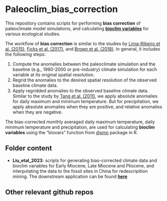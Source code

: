 # Paleoclim_bias_correction

This repository contains scripts for performing **bias correction** of paleoclimate model simulations, and calculating [**bioclim variables**](https://www.worldclim.org/data/bioclim.html) for various ecological studies. 

The workflow of **bias correction** is similar to the studies by [Lima-Ribeiro et al. (2015)](https://doi.org/10.17161/bi.v10i0.4955), [Ficks et al. (2017)](https://doi.org/10.1002/joc.5086), and [Brown et al. (2018)](https://doi.org/10.1038/sdata.2018.254). In general, it includes the following steps:
1. Compute the anomalies between the paleoclimate simulation and the baseline (e.g., 1960-2000 or pre-industry) climate simulation for each variable at its original spatial resolution. 
2. Regrid the anomalies to the desired spatial resolution of the observed baseline climate data. 
3. Apply regridded anomalies to the observed baseline climate data. Similar to the study by [Tang et al. (2011)](https://doi.org/10.5194/cp-7-847-2011), we apply absolute anomalies for daily maximum and minimum temperature. But for precipitation, we apply absolute anomalies when they are positive, and relative anomalies when they are negative.

The bias-corrected monthly averaged daily maximum temperature, daily minimum temperature and precipitation, are used for calculating **bioclim variables** using the “biovars” function from [dismo](https://cran.r-project.org/web/packages/dismo/index.html) package in R.

## Folder content
- **Liu_etal_2023**: scripts for generating bias-corrected climate data and bioclim variables for Early Miocene, Late Miocene and Pliocene, and interpolating the data to the fossil sites in China for redescripition mining. The downstream application can be found [**here**](https://github.com/zliobaite/redescription-asia-neogene) 

## Other relevant github repos

